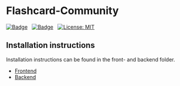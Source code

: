 # Flashcard-Community

[![Badge](https://api.codacy.com/project/badge/Grade/95260a54312140bf99814090ab89a940?isInternal=true)](https://app.codacy.com/project/FlashCardCommunity/fc-com/dashboard)   [![Badge](https://travis-ci.org/phoenixfeder/fc-com.svg?branch=master)](https://travis-ci.org/phoenixfeder/fc-com)   [![License: MIT](https://img.shields.io/badge/License-MIT-yellow.svg)](https://opensource.org/licenses/MIT)

## Installation instructions

Installation instructions can be found in the front- and backend folder.

-   [Frontend](https://github.com/phoenixfeder/fc-com/tree/master/frontend)
-   [Backend](https://github.com/phoenixfeder/fc-com/tree/master/backend)

